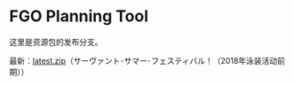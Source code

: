 # FGO Planning Tool

这里是资源包的发布分支。

最新：[latest.zip](https://github.com/ssttkkl/FGO-Planning-Tool/raw/res-pack/latest.zip)（サーヴァント･サマー･フェスティバル！（2018年泳装活动前期））
